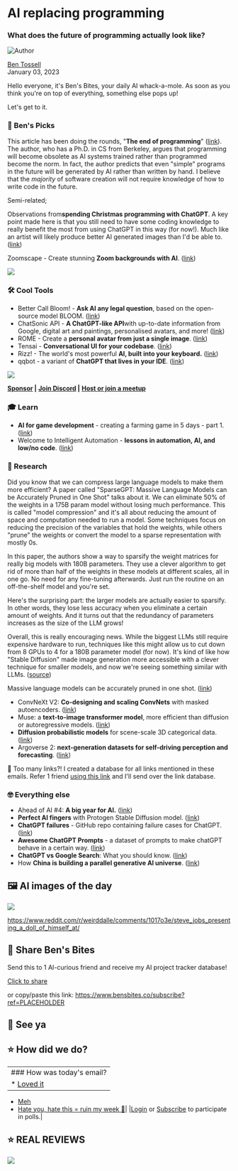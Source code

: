# AI replacing programming

### What does the future of programming actually look like?

![Author](https://media.beehiiv.com/cdn-cgi/image/fit=scale-down,format=auto,onerror=redirect,quality=80/uploads/user/profile_picture/fc858b4d-39e3-4be1-abf4-2b55504e21a2/thumb_uJ4UYake_400x400.jpg)

[Ben Tossell](https://www.twitter.com/bentossell)\
January 03, 2023

Hello everyone, it's Ben's Bites, your daily AI whack-a-mole. As soon as you think you're on top of everything, something else pops up!

Let's get to it.

### **🤌 Ben's Picks**

This article has been doing the rounds, "**The end of programming**" ([link](https://cacm.acm.org/magazines/2023/1/267976-the-end-of-programming/fulltext)). The author, who has a Ph.D. in CS from Berkeley, argues that programming will become obsolete as AI systems trained rather than programmed become the norm. In fact, the author predicts that even "simple" programs in the future will be generated by AI rather than written by hand. I believe that the *majority* of software creation will not require knowledge of how to write code in the future.

Semi-related;

Observations from**spending Christmas programming with ChatGPT**. A key point made here is that you still need to have some coding knowledge to really benefit the most from using ChatGPT in this way (for now!). Much like an artist will likely produce better AI generated images than I'd be able to. ([<u>link</u>](https://twitter.com/danshipper/status/1609931358213935105?s=12\&t=ZTcA4vZ7tx5ZmoaQ_w6eJg))

Zoomscape - Create stunning **Zoom backgrounds with AI**. ([link](https://zoomscape.ai/))

![](https://media.beehiiv.com/cdn-cgi/image/fit=scale-down,format=auto,onerror=redirect,quality=80/uploads/asset/file/95287087-21e4-40cc-a92e-3c969a4c4bff/59834af6-1f68-4f62-b644-51e0ba744007.png)

### **🛠️ Cool Tools**

- Better Call Bloom! - **Ask AI any legal question**, based on the open-source model BLOOM. ([<u>link</u>](https://huggingface.co/spaces/tomrb/bettercallbloom))
- ChatSonic API - **A ChatGPT-like API**with up-to-date information from Google, digital art and paintings, personalised avatars, and more! ([<u>link</u>](https://twitter.com/samanyougarg/status/1609936305307414529))
- ROME - Create a **personal avatar from just a single image**. ([<u>link</u>](https://twitter.com/mervenoyann/status/1608832188690370560))
- Tensai - **Conversational UI for your codebase**. (<u>[link](https://twitter.com/mathemagic1an/status/1610023513334878208)</u>)
- Rizz! - The world's most powerful **AI, built into your keyboard.** ([link](https://rizzai.com/))
- qqbot - a variant of **ChatGPT that lives in your IDE**. ([link](https://twitter.com/danlovesproofs/status/1610073694222848007))

![](https://media.beehiiv.com/cdn-cgi/image/fit=scale-down,format=auto,onerror=redirect,quality=80/uploads/asset/file/15f9c3be-2611-43c1-b93f-ea21ba2d2cb5/FlggfdQaUAMf9Uu.jpeg)

**[Sponsor](https://sponsor.bensbites.co/) |** **[Join Discord](https://discord.gg/qd92NKjDdE) |** [**Host or join a meetup**](https://meetups.bensbites.co/)

### **🎓 Learn**

- **AI for game development** - creating a farming game in 5 days - part 1. ([<u>link</u>](https://huggingface.co/blog/ml-for-games-1))
- Welcome to Intelligent Automation - **lessons in automation, AI, and low/no code**. ([<u>link</u>](https://kevinyang.substack.com/p/welcome-to-intelligent-automation))

### **🔬 Research**

Did you know that we can compress large language models to make them more efficient? A paper called "SparseGPT: Massive Language Models can be Accurately Pruned in One Shot" talks about it. We can eliminate 50% of the weights in a 175B param model without losing much performance. This is called "model compression" and it's all about reducing the amount of space and computation needed to run a model. Some techniques focus on reducing the precision of the variables that hold the weights, while others "prune" the weights or convert the model to a sparse representation with mostly 0s.

In this paper, the authors show a way to sparsify the weight matrices for really big models with 180B parameters. They use a clever algorithm to get rid of more than half of the weights in these models at different scales, all in one go. No need for any fine-tuning afterwards. Just run the routine on an off-the-shelf model and you're set.

Here's the surprising part: the larger models are actually easier to sparsify. In other words, they lose less accuracy when you eliminate a certain amount of weights. And it turns out that the redundancy of parameters increases as the size of the LLM grows!

Overall, this is really encouraging news. While the biggest LLMs still require expensive hardware to run, techniques like this might allow us to cut down from 8 GPUs to 4 for a 180B parameter model (for now). It's kind of like how "Stable Diffusion" made image generation more accessible with a clever technique for smaller models, and now we're seeing something similar with LLMs. ([source](https://twitter.com/mathemagic1an/status/1610159526598311936))

Massive language models can be accurately pruned in one shot. ([<u>link</u>](https://arxiv.org/abs/2301.00774))

- ConvNeXt V2: **Co-designing and scaling ConvNets** with masked autoencoders. ([<u>link</u>](https://arxiv.org/abs/2301.00808))
- Muse: a **text-to-image transformer model**, more efficient than diffusion or autoregressive models. ([<u>link</u>](https://arxiv.org/abs/2301.00704))
- **Diffusion probabilistic models** for scene-scale 3D categorical data. ([<u>link</u>](https://arxiv.org/abs/2301.00527))
- Argoverse 2: **next-generation datasets for self-driving perception and forecasting**. ([<u>link</u>](https://arxiv.org/abs/2301.00493))

👋 Too many links?! I created a database for all links mentioned in these emails. Refer 1 friend [using this link](https://www.bensbites.co/subscribe?ref=PLACEHOLDER) and I'll send over the link database.

### **🤓 Everything else**

- Ahead of AI #4: **A big year for AI.** ([<u>link</u>](https://magazine.sebastianraschka.com/p/ahead-of-ai-4-a-big-year-for-ai))
- **Perfect AI fingers** with Protogen Stable Diffusion model. ([<u>link</u>](https://www.youtube.com/watch?app=desktop\&v=pOxbRMZsLUM))
- **ChatGPT failures** - GitHub repo containing failure cases for ChatGPT. ([<u>link</u>](https://github.com/giuven95/chaptgt-failures))
- **Awesome ChatGPT Prompts** - a dataset of prompts to make chatGPT behave in a certain way. ([<u>link</u>](https://huggingface.co/datasets/fka/awesome-chatgpt-prompts/viewer/fka--awesome-chatgpt-prompts/train))
- **ChatGPT vs Google Search**: What you should know. (<u>[link](https://bdtechtalks.com/2023/01/02/chatgpt-google-search/)</u>)
- How **China is building a parallel generative AI universe**. ([<u>link</u>](https://techcrunch.com/2022/12/31/how-china-is-building-a-parallel-generative-ai-universe/))

## **🖼 AI images of the day**

![](https://media.beehiiv.com/cdn-cgi/image/fit=scale-down,format=auto,onerror=redirect,quality=80/uploads/asset/file/1ac963b8-beb2-4c38-bee7-d054118adc40/l6wdqp0kdl9a1.jpg)

<https://www.reddit.com/r/weirddalle/comments/1017o3e/steve_jobs_presenting_a_doll_of_himself_at/>

## **🤗 Share Ben's Bites**

Send this to 1 AI-curious friend and receive my AI project tracker database!

[Click to share](https://www.bensbites.co/subscribe?ref=PLACEHOLDER)

or copy/paste this link: https://www.bensbites.co/subscribe?ref=PLACEHOLDER

## **👋 See ya**

## **⭐️ How did we do?**

||
|:---|
|### How was today's email?|
|\* [Loved it](https://www.bensbites.co/login)

- [Meh](https://www.bensbites.co/login)
- [Hate you, hate this = ruin my week 🥹](https://www.bensbites.co/login)|
  |[Login](https://www.bensbites.co/login) or [Subscribe](https://www.bensbites.co/subscribe) to participate in polls.|

## **⭐️ REAL** REVIEWS

![](https://media.beehiiv.com/cdn-cgi/image/fit=scale-down,format=auto,onerror=redirect,quality=80/uploads/asset/file/c8a91ecd-5477-493e-bb9d-9ed8f04bde24/Screenshot_2022-12-13_at_14.55.58.png)
